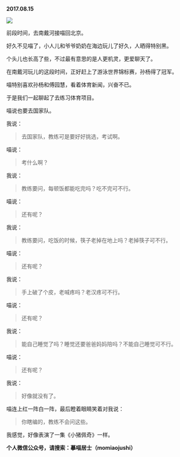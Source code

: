 
          
            
**2017.08.15**



![](//upload-images.jianshu.io/upload_images/51001-1ab34f093c742c75.jpg)




前段时间，去南戴河接喵回北京。

好久不见喵了，小人儿和爷爷奶奶在海边玩儿了好久，人晒得特别黑。

个头儿也长高了些，不过最有意思的是人更机灵，更爱聊天了。

在南戴河玩儿的这段时间，正好赶上了游泳世界锦标赛，孙杨得了冠军。

喵特别喜欢孙杨和傅园慧，看着体育新闻，兴奋不已。

于是我们一起聊起了去练习体育项目。

喵说也要去国家队。

我说：
>去国家队，教练可是要好好挑选，考试啊。



喵说：
>考什么啊？



我说：
>教练要问，每顿饭都能吃完吗？吃不完可不行。



喵说：
>还有呢？



我说：
>教练要问，吃饭的时候，筷子老掉在地上吗？老掉筷子可不行。



喵说：
>还有呢？



我说：
>手上破了个皮，老喊疼吗？老汉疼可不行。



喵说：
>还有呢？



我说：
>能自己睡觉了吗？睡觉还要爸爸妈妈陪吗？不能自己睡觉可不行。



喵说：
>还有呢？



我说：
>好像就没有了。



喵连上红一阵白一阵，最后瞪着眼睛笑着对我说：
>你瞎编的，教练不会问这些。



我感觉，好像表演了一集《小猪佩奇》一样。


**个人微信公众号，请搜索：摹喵居士（momiaojushi）**

          
        